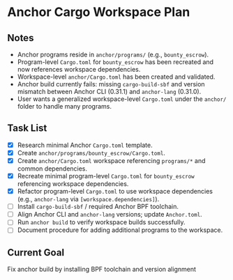 # Anchor Cargo Workspace Plan

## Notes
- Anchor programs reside in `anchor/programs/` (e.g., `bounty_escrow`).
- Program-level `Cargo.toml` for `bounty_escrow` has been recreated and now references workspace dependencies.
- Workspace-level `anchor/Cargo.toml` has been created and validated.
- Anchor build currently fails: missing `cargo-build-sbf` and version mismatch between Anchor CLI (0.31.1) and `anchor-lang` (0.31.0).
- User wants a generalized workspace-level `Cargo.toml` under the `anchor/` folder to handle many programs.

## Task List
- [x] Research minimal Anchor `Cargo.toml` template.
- [x] Create `anchor/programs/bounty_escrow/Cargo.toml`.
- [x] Create `anchor/Cargo.toml` workspace referencing `programs/*` and common dependencies.
- [x] Recreate minimal program-level `Cargo.toml` for `bounty_escrow` referencing workspace dependencies.
- [x] Refactor program-level `Cargo.toml` to use workspace dependencies (e.g., `anchor-lang` via `[workspace.dependencies]`).
- [ ] Install `cargo-build-sbf` / required Anchor BPF toolchain.
- [ ] Align Anchor CLI and `anchor-lang` versions; update `Anchor.toml`.
- [ ] Run `anchor build` to verify workspace builds successfully.
- [ ] Document procedure for adding additional programs to the workspace.

## Current Goal
Fix anchor build by installing BPF toolchain and version alignment